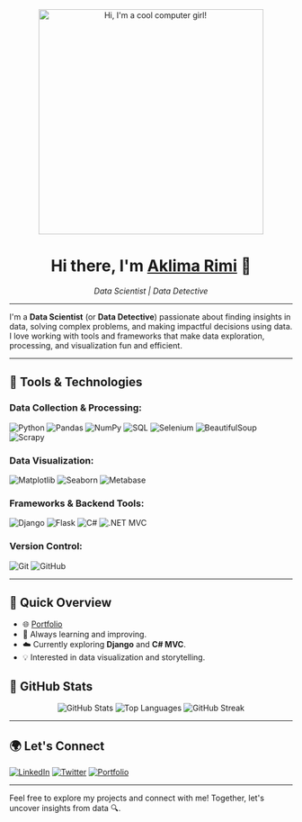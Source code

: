 <div align="center">
  <img src="https://media.giphy.com/media/qgQUggAC3Pfv687qPC/giphy.gif" alt="Hi, I'm a cool computer girl!" width="400"/>
  <h1>Hi there, I'm <a href="https://github.com/AklimaRimi">Aklima Rimi</a> 👋</h1>
  <p><em>Data Scientist | Data Detective</em></p>
</div>

---

I'm a **Data Scientist** (or **Data Detective**) passionate about finding insights in data, solving complex problems, and making impactful decisions using data. I love working with tools and frameworks that make data exploration, processing, and visualization fun and efficient.

---

## 🔧 Tools & Technologies

### Data Collection & Processing:
![Python](https://img.shields.io/badge/-Python-3776AB?logo=python&logoColor=white)
![Pandas](https://img.shields.io/badge/-Pandas-150458?logo=pandas&logoColor=white)
![NumPy](https://img.shields.io/badge/-NumPy-013243?logo=numpy&logoColor=white)
![SQL](https://img.shields.io/badge/-SQL-4479A1?logo=MySQL&logoColor=white)
![Selenium](https://img.shields.io/badge/-Selenium-43B02A?logo=selenium&logoColor=white)
![BeautifulSoup](https://img.shields.io/badge/-BeautifulSoup-FFD700?logo=python&logoColor=white)
![Scrapy](https://img.shields.io/badge/-Scrapy-41454A?logo=scrapy&logoColor=white)

### Data Visualization:
![Matplotlib](https://img.shields.io/badge/-Matplotlib-11557C?logo=python&logoColor=white)
![Seaborn](https://img.shields.io/badge/-Seaborn-2C728E?logo=python&logoColor=white)
![Metabase](https://img.shields.io/badge/-Metabase-509EE3?logo=metabase&logoColor=white)

### Frameworks & Backend Tools:
![Django](https://img.shields.io/badge/-Django-092E20?logo=django&logoColor=white)
![Flask](https://img.shields.io/badge/-Flask-000000?logo=flask&logoColor=white)
![C#](https://img.shields.io/badge/-C%23-239120?logo=csharp&logoColor=white)
![.NET MVC](https://img.shields.io/badge/-.NET_MVC-512BD4?logo=dotnet&logoColor=white)

### Version Control:
![Git](https://img.shields.io/badge/-Git-F05032?logo=git&logoColor=white)
![GitHub](https://img.shields.io/badge/-GitHub-181717?logo=github&logoColor=white)

---

## 🔹 Quick Overview

- 🌐 [Portfolio](https://github.com/AklimaRimi)
- 🔄 Always learning and improving.
- ☁️ Currently exploring **Django** and **C# MVC**.
- 💡 Interested in data visualization and storytelling.



## 🔹 GitHub Stats

<div align="center">
  <img src="https://github-readme-stats.vercel.app/api?username=AklimaRimi&show_icons=true&theme=radical" alt="GitHub Stats"/>
  <img src="https://github-readme-stats.vercel.app/api/top-langs/?username=AklimaRimi&layout=compact&theme=radical" alt="Top Languages"/>
  <img src="https://github-readme-streak-stats.herokuapp.com/?user=AklimaRimi&theme=radical" alt="GitHub Streak"/>
</div>

---

## 🌍 Let's Connect

[![LinkedIn](https://img.shields.io/badge/-LinkedIn-0077B5?logo=linkedin&logoColor=white)](https://www.linkedin.com/in/your-linkedin-profile)
[![Twitter](https://img.shields.io/badge/-Twitter-1DA1F2?logo=twitter&logoColor=white)](https://twitter.com/your-twitter-handle)
[![Portfolio](https://img.shields.io/badge/-Portfolio-24292E?logo=githubpages&logoColor=white)](https://aklima-rimi-portfolio.com)

---

Feel free to explore my projects and connect with me! Together, let's uncover insights from data 🔍.


